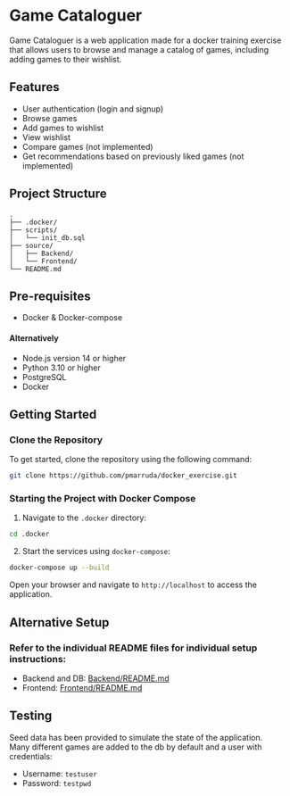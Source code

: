# Game Cataloguer
Game Cataloguer is a web application made for a docker training exercise that allows users to browse and manage a catalog of games, including adding games to their wishlist.

## Features
- User authentication (login and signup)
- Browse games
- Add games to wishlist
- View wishlist
- Compare games (not implemented)
- Get recommendations based on previously liked games (not implemented)

## Project Structure
```
.
├── .docker/
├── scripts/
│   └── init_db.sql
├── source/
│   ├── Backend/
│   └── Frontend/
└── README.md
```       
  
## Pre-requisites

- Docker & Docker-compose  
#### Alternatively
- Node.js version 14 or higher
- Python 3.10 or higher
- PostgreSQL
- Docker


## Getting Started

### Clone the Repository

To get started, clone the repository using the following command:

```bash
git clone https://github.com/pmarruda/docker_exercise.git
```

### Starting the Project with Docker Compose
1. Navigate to the `.docker` directory:

```bash 
cd .docker 
```

2. Start the services using `docker-compose`:

```bash 
docker-compose up --build 
```

Open your browser and navigate to `http://localhost` to access the application.

## Alternative Setup
### Refer to the individual README files for individual setup instructions:
- Backend and DB: [Backend/README.md](source/Backend/README.md)
- Frontend: [Frontend/README.md](source/Frontend/README.md)

## Testing
Seed data has been provided to simulate the state of the application.  
Many different games are added to the db by default and a user with credentials:
- Username: `testuser`
- Password: `testpwd`